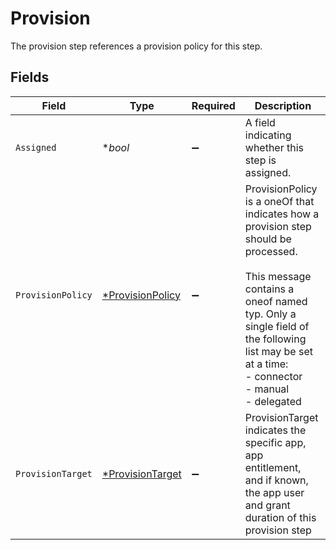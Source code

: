 # Provision

The provision step references a provision policy for this step.


## Fields

| Field                                                                                                                                                                                                                                 | Type                                                                                                                                                                                                                                  | Required                                                                                                                                                                                                                              | Description                                                                                                                                                                                                                           |
| ------------------------------------------------------------------------------------------------------------------------------------------------------------------------------------------------------------------------------------- | ------------------------------------------------------------------------------------------------------------------------------------------------------------------------------------------------------------------------------------- | ------------------------------------------------------------------------------------------------------------------------------------------------------------------------------------------------------------------------------------- | ------------------------------------------------------------------------------------------------------------------------------------------------------------------------------------------------------------------------------------- |
| `Assigned`                                                                                                                                                                                                                            | **bool*                                                                                                                                                                                                                               | :heavy_minus_sign:                                                                                                                                                                                                                    | A field indicating whether this step is assigned.                                                                                                                                                                                     |
| `ProvisionPolicy`                                                                                                                                                                                                                     | [*ProvisionPolicy](../../models/shared/provisionpolicy.md)                                                                                                                                                                            | :heavy_minus_sign:                                                                                                                                                                                                                    | ProvisionPolicy is a oneOf that indicates how a provision step should be processed.<br/><br/>This message contains a oneof named typ. Only a single field of the following list may be set at a time:<br/>  - connector<br/>  - manual<br/>  - delegated<br/> |
| `ProvisionTarget`                                                                                                                                                                                                                     | [*ProvisionTarget](../../models/shared/provisiontarget.md)                                                                                                                                                                            | :heavy_minus_sign:                                                                                                                                                                                                                    | ProvisionTarget indicates the specific app, app entitlement, and if known, the app user and grant duration of this provision step                                                                                                     |